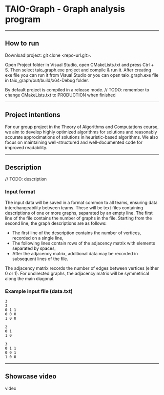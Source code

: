 ﻿# TAIO-Graph - Graph analysis program

---

## How to run
Download project: git clone <repo-url.git>. 

Open Project folder in Visual Studio, open CMakeLists.txt and press Ctrl + S.
Then select taio_graph.exe project and compile & run it.
After creating exe file you can run it from Visual Studio or you can 
open taio_graph.exe file in taio_graph/out/build/x64-Debug folder.

By default project is compiled in a release mode.
// TODO: remember to change CMakeLists.txt to PRODUCTION when finished

---

## Project intentions
For our group project in the Theory of Algorithms and Computations course, we aim to develop highly optimized algorithms for solutions and reasonably accurate approximations of solutions in heuristic-based algorithms. 
We also focus on maintaining well-structured and well-documented code for improved readability.

---

## Description
// TODO: description

### Input format

The input data will be saved in a format common to all teams, ensuring data interchangeability between teams.
These will be text files containing descriptions of one or more graphs, separated by an empty line.
The first line of the file contains the number of graphs in the file. Starting from the second line, the graph descriptions are as follows:  
- The first line of the description contains the number of vertices, recorded on a single line,  
- The following lines contain rows of the adjacency matrix with elements separated by spaces,  
- After the adjacency matrix, additional data may be recorded in subsequent lines of the file.
  
The adjacency matrix records the number of edges between vertices (either 0 or 1).
For undirected graphs, the adjacency matrix will be symmetrical along the main diagonal.

### Example input file (data.txt)
```
3
3
0 1 1
0 0 0
1 0 0

2
0 1
1 0

3
0 1 1
0 0 1
1 0 0
```
---

## Showcase video
video
